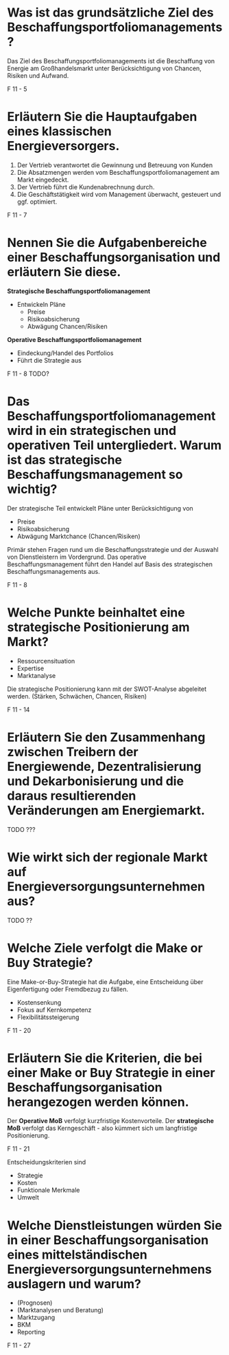# Was ist das grundsätzliche Ziel des Beschaffungsportfoliomanagements?
Das Ziel des Beschaffungsportfoliomanagements ist die Beschaffung von Energie am Großhandelsmarkt unter Berücksichtigung von Chancen, Risiken und Aufwand.

F 11 - 5

# Erläutern Sie die Hauptaufgaben eines klassischen Energieversorgers.
1. Der Vertrieb verantwortet die Gewinnung und Betreuung von Kunden
2. Die Absatzmengen werden vom Beschaffungsportfoliomanagement am Markt eingedeckt.
3. Der Vertrieb führt die Kundenabrechnung durch.
4. Die Geschäftstätigkeit wird vom Management überwacht, gesteuert und ggf. optimiert.

F 11 - 7

# Nennen Sie die Aufgabenbereiche einer Beschaffungsorganisation und erläutern Sie diese.
**Strategische Beschaffungsportfoliomanagement**
- Entwickeln Pläne
  - Preise
  - Risikoabsicherung
  - Abwägung Chancen/Risiken

**Operative Beschaffungsportfoliomanagement**
- Eindeckung/Handel des Portfolios 
- Führt die Strategie aus 

F 11 - 8
TODO?

# Das Beschaffungsportfoliomanagement wird in ein strategischen und operativen Teil untergliedert. Warum ist das strategische Beschaffungsmanagement so wichtig?
Der strategische Teil entwickelt Pläne unter Berücksichtigung von
- Preise
- Risikoabsicherung
- Abwägung Marktchance (Chancen/Risiken)

Primär stehen Fragen rund um die Beschaffungsstrategie und der Auswahl von Dienstleistern im Vordergrund. 
Das operative Beschaffungsmanagement führt den Handel auf Basis des strategischen Beschaffungsmanagements aus.

F 11 - 8

# Welche Punkte beinhaltet eine strategische Positionierung am Markt?
- Ressourcensituation
- Expertise
- Marktanalyse

Die strategische Positionierung kann mit der SWOT-Analyse abgeleitet werden. (Stärken, Schwächen, Chancen, Risiken)

F 11 - 14

# Erläutern Sie den Zusammenhang zwischen Treibern der Energiewende, Dezentralisierung und Dekarbonisierung und die daraus resultierenden Veränderungen am Energiemarkt.
TODO ???

# Wie wirkt sich der regionale Markt auf Energieversorgungsunternehmen aus?
TODO ??

# Welche Ziele verfolgt die Make or Buy Strategie?
Eine Make-or-Buy-Strategie hat die Aufgabe, eine Entscheidung über Eigenfertigung oder Fremdbezug zu fällen.

- Kostensenkung
- Fokus auf Kernkompetenz
- Flexibilitätssteigerung

F 11 - 20

# Erläutern Sie die Kriterien, die bei einer Make or Buy Strategie in einer Beschaffungsorganisation herangezogen werden können.
Der **Operative MoB** verfolgt kurzfristige Kostenvorteile. Der **strategische MoB** verfolgt das Kerngeschäft - also kümmert sich um langfristige Positionierung.

F 11 - 21

Entscheidungskriterien sind
- Strategie
- Kosten
- Funktionale Merkmale
- Umwelt

# Welche Dienstleistungen würden Sie in einer Beschaffungsorganisation eines mittelständischen Energieversorgungsunternehmens auslagern und warum? 
- (Prognosen)
- (Marktanalysen und Beratung)
- Marktzugang
- BKM
- Reporting

F 11 - 27
